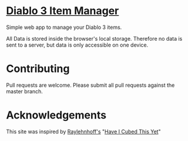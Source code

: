 # [Diablo 3 Item Manager](http://palortoff.github.io/d3-item-manager)

Simple web app to manage your Diablo 3 items.

All Data is stored inside the browser's local storage. Therefore no data is sent to a server, but data is only accessible on one device.

# Contributing

Pull requests are welcome. 
Please submit all pull requests against the master branch.

# Acknowledgements

This site was inspired by [Raylehnhoff's](https://github.com/Raylehnhoff/Have-I-Cubed-This-Yet) 
"[Have I Cubed This Yet](http://raylehnhoff.github.io/Have-I-Cubed-This-Yet/)"
